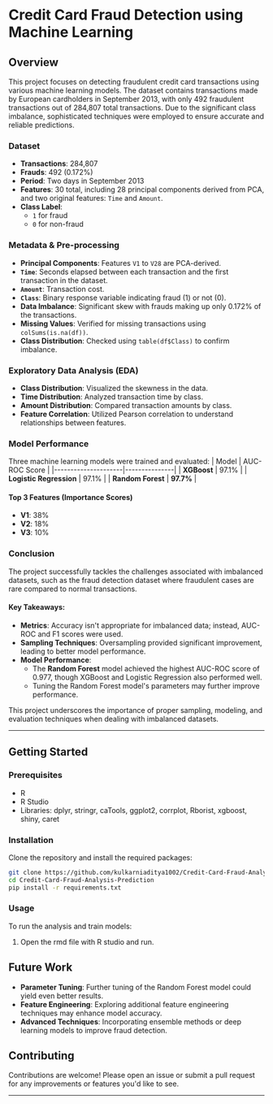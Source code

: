 
# **Credit Card Fraud Detection using Machine Learning**

## **Overview**
This project focuses on detecting fraudulent credit card transactions using various machine learning models. The dataset contains transactions made by European cardholders in September 2013, with only 492 fraudulent transactions out of 284,807 total transactions. Due to the significant class imbalance, sophisticated techniques were employed to ensure accurate and reliable predictions.

### **Dataset**
- **Transactions**: 284,807
- **Frauds**: 492 (0.172%)
- **Period**: Two days in September 2013
- **Features**: 30 total, including 28 principal components derived from PCA, and two original features: `Time` and `Amount`.
- **Class Label**: 
  - `1` for fraud
  - `0` for non-fraud

### **Metadata & Pre-processing**
- **Principal Components**: Features `V1` to `V28` are PCA-derived.
- **`Time`**: Seconds elapsed between each transaction and the first transaction in the dataset.
- **`Amount`**: Transaction cost.
- **`Class`**: Binary response variable indicating fraud (1) or not (0).
- **Data Imbalance**: Significant skew with frauds making up only 0.172% of the transactions.
- **Missing Values**: Verified for missing transactions using `colSums(is.na(df))`.
- **Class Distribution**: Checked using `table(df$Class)` to confirm imbalance.

### **Exploratory Data Analysis (EDA)**
- **Class Distribution**: Visualized the skewness in the data.
- **Time Distribution**: Analyzed transaction time by class.
- **Amount Distribution**: Compared transaction amounts by class.
- **Feature Correlation**: Utilized Pearson correlation to understand relationships between features.

### **Model Performance**
Three machine learning models were trained and evaluated:
| Model               | AUC-ROC Score  |
|---------------------|---------------|
| **XGBoost**         | 97.1%         |
| **Logistic Regression** | 97.1%     |
| **Random Forest**   | **97.7%**     |

#### **Top 3 Features (Importance Scores)**
- **V1**: 38%
- **V2**: 18%
- **V3**: 10%

### **Conclusion**
The project successfully tackles the challenges associated with imbalanced datasets, such as the fraud detection dataset where fraudulent cases are rare compared to normal transactions. 

#### **Key Takeaways:**
- **Metrics**: Accuracy isn't appropriate for imbalanced data; instead, AUC-ROC and F1 scores were used.
- **Sampling Techniques**: Oversampling provided significant improvement, leading to better model performance.
- **Model Performance**: 
  - The **Random Forest** model achieved the highest AUC-ROC score of 0.977, though XGBoost and Logistic Regression also performed well.
  - Tuning the Random Forest model's parameters may further improve performance.
  
This project underscores the importance of proper sampling, modeling, and evaluation techniques when dealing with imbalanced datasets.

---

## **Getting Started**

### **Prerequisites**
- R
- R Studio
- Libraries: dplyr, stringr, caTools, ggplot2, corrplot, Rborist, xgboost, shiny, caret

### **Installation**
Clone the repository and install the required packages:

```bash
git clone https://github.com/kulkarniaditya1002/Credit-Card-Fraud-Analysis-Prediction.git
cd Credit-Card-Fraud-Analysis-Prediction
pip install -r requirements.txt
```

### **Usage**
To run the analysis and train models:
1. Open the rmd file with R studio and run.


## **Future Work**
- **Parameter Tuning**: Further tuning of the Random Forest model could yield even better results.
- **Feature Engineering**: Exploring additional feature engineering techniques may enhance model accuracy.
- **Advanced Techniques**: Incorporating ensemble methods or deep learning models to improve fraud detection.

## **Contributing**
Contributions are welcome! Please open an issue or submit a pull request for any improvements or features you'd like to see.


---
